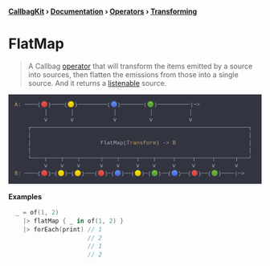 #### [CallbagKit][Callbag] › [Documentation][Documentation] › [Operators][Operators] › [Transforming][Transforming]
# FlatMap
> A Callbag [operator][Operators] that will transform the items emitted by a source
> into sources, then flatten the emissions from those into a single source. And it
> returns a [listenable][Sources] source.

<img src="./FlatMap.png">

<!-- ```swift
A: ────(🔴)────(🟡)─────────(🔵)───────(🟢)──────────|─>
         │       │            │          │           │
         ⅴ       ⅴ            ⅴ          ⅴ           ⅴ
    ┌──────────────────────────────────────────────────────────────────┐
    │                                                                  │
    │                     flatMap(Transform) -> B                      │
    │                                                                  │
    └────┬────┬────┬──────┬────┬─────┬────┬─────┬─────┬─────┬──────┬───┘
         ⅴ    ⅴ    ⅴ      ⅴ    ⅴ     ⅴ    ⅴ     ⅴ     ⅴ     ⅴ      ⅴ
B: ────(🔴)─(🟡)─(🟡)───(🔴)─(🔵)──(🟡)─(🟢)──(🔵)──(🔴)──(🟢)────|─>
``` -->

**Examples**

```swift
  _ = of(1, 2)
    |> flatMap { _ in of(1, 2) }
    |> forEach(print) // 1
                      // 2
                      // 1
                      // 2
```

[Callbag]: <../../../README.md> (Callbag)
[Documentation]: <../../README.md> (Documentation)
[Operators]: <../README.md> (Operators)
[Transforming]: <./README.md> (Transforming)

[Sources]: <../../Sources/README.md> (Sources)